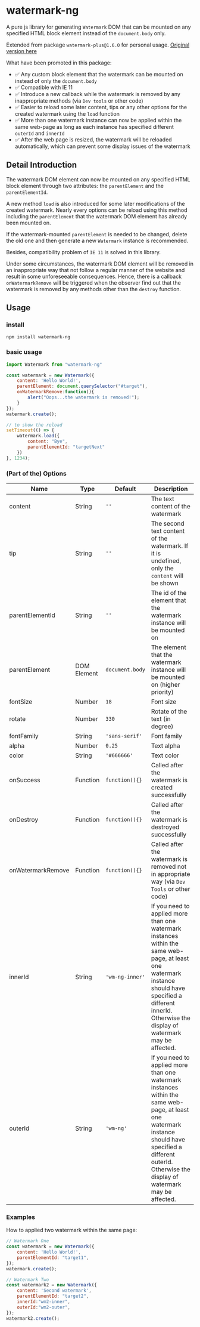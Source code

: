 # watermark-ng
A pure js library for generating `Watermark` DOM that can be mounted on any specified HTML block element instead of the `document.body` only.

Extended from package `watermark-plus@1.6.0` for personal usage. [Original version here](https://gitee.com/yanhuakang/watermark)

What have been promoted in this package:
- ✅ Any custom block element that the watermark can be mounted on instead of only the `document.body`
- ✅ Compatible with IE 11
- ✅ Introduce a new callback while the watermark is removed by any inappropriate methods (via `Dev tools` or other code)
- ✅ Easier to reload some later content, tips or any other options for the created watermark using the `load` function
- ✅ More than one watermark instance can now be applied within the same web-page as long as each instance has specified different `outerId` and `innerId`
- ✅ After the web page is resized, the watermark will be reloaded automatically, which can prevent some display issues of the watermark

## Detail Introduction

The watermark DOM element can now be mounted on any specified HTML block element through two attributes: the `parentElement` and the `parentElementId`.

A new method `load` is also introduced for some later modifications of the created watermark. Nearly every options can be reload using this method including the `parentElement` that the watermark DOM element has already been mounted on.

If the watermark-mounted `parentElement` is needed to be changed, delete the old one and then generate a new `Watermark` instance is recommended.

Besides, compatibility problem of `IE 11` is solved in this library.

Under some circumstances, the watermark DOM element will be removed in an inappropriate way that not follow a regular manner of the website and result in some unforeseeable consequences. Hence, there is a callback `onWatermarkRemove` will be triggered when the observer find out that the watermark is removed by any methods other than the `destroy` function.

## Usage

### install
```shell
npm install watermark-ng
```

### basic usage
```js
import Watermark from "watermark-ng"

const watermark = new Watermark({
    content: 'Hello World!',
    parentElement: document.querySelector("#target"),
    onWatermarkRemove:function(){
        alert("Oops...the watermark is removed!");
    }
});
watermark.create();

// to show the reload
setTimeout(() => {
    watermark.load({
        content: "Bye",
        parentElementId: "targetNext"
    })
}, 1234);
```

### (Part of the) Options 

| Name              | Type        | Default         | Description                                                                                                                                                                                                       |
| ----------------- | ----------- | --------------- | ----------------------------------------------------------------------------------------------------------------------------------------------------------------------------------------------------------------- |
| content           | String      | `''`            | The text content of the watermark                                                                                                                                                                                 |
| tip               | String      | `''`            | The second text content of the watermark. If it is undefined, only the `content` will be shown                                                                                                                    |
| parentElementId   | String      | `''`            | The id of the element that the watermark instance will be mounted on                                                                                                                                              |
| parentElement     | DOM Element | `document.body` | The element that the watermark instance will be mounted on (higher priority)                                                                                                                                      |
| fontSize          | Number      | `18`            | Font size                                                                                                                                                                                                         |
| rotate            | Number      | `330`           | Rotate of the text (in degree)                                                                                                                                                                                    |
| fontFamily        | String      | `'sans-serif'`  | Font family                                                                                                                                                                                                       |
| alpha             | Number      | `0.25`          | Text alpha                                                                                                                                                                                                        |
| color             | String      | `'#666666'`     | Text color                                                                                                                                                                                                        |
| onSuccess         | Function    | `function(){}`  | Called after the watermark is created successfully                                                                                                                                                                |
| onDestroy         | Function    | `function(){}`  | Called after the watermark is destroyed successfully                                                                                                                                                              |
| onWatermarkRemove | Function    | `function(){}`  | Called after the watermark is removed not in appropriate way (via `Dev Tools` or other code)                                                                                                                             |
| innerId           | String      | `'wm-ng-inner'` | If you need to applied more than one watermark instances within the same web-page, at least one watermark instance should have specified a different innerId. Otherwise the display of watermark may be affected. |
| outerId           | String      | `'wm-ng'`       | If you need to applied more than one watermark instances within the same web-page, at least one watermark instance should have specified a different outerId. Otherwise the display of watermark may be affected. |


### Examples 

How to applied two watermark within the same page:
```js
// Watermark One
const watermark = new Watermark({
    content: 'Hello World!',
    parentElementId: "target1",
});
watermark.create();

// Watermark Two
const watermark2 = new Watermark({
    content: 'Second watermark',
    parentElementId: "target2",
    innerId:"wm2-inner",
    outerId:"wm2-outer",
});
watermark2.create();
```
